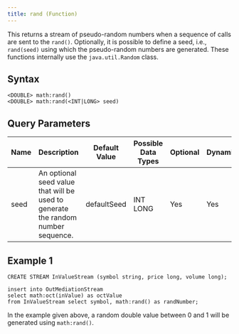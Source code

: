 ```yaml
---
title: rand (Function)
---
```


This returns a stream of pseudo-random numbers when a sequence of calls are sent to the `rand()`. Optionally, it is possible to define a seed, i.e., `rand(seed)` using which the pseudo-random numbers are generated. These functions internally use the `java.util.Random` class.

## Syntax

    <DOUBLE> math:rand()
    <DOUBLE> math:rand(<INT|LONG> seed)

## Query Parameters

| Name | Description          | Default Value | Possible Data Types | Optional | Dynamic |
|------|---------------------------------------------------|---------------|---------------------|----------|---------|
| seed | An optional seed value that will be used to generate the random number sequence. | defaultSeed   | INT LONG            | Yes      | Yes     |

## Example 1

    CREATE STREAM InValueStream (symbol string, price long, volume long);

    insert into OutMediationStream
    select math:oct(inValue) as octValue
    from InValueStream select symbol, math:rand() as randNumber;

In the example given above, a random double value between 0 and 1 will be generated using `math:rand()`.
